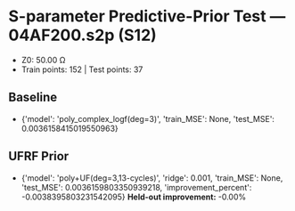 # S-parameter Predictive-Prior Test — 04AF200.s2p (S12)
- Z0: 50.00 Ω
- Train points: 152  |  Test points: 37

## Baseline
- {'model': 'poly_complex_logf(deg=3)', 'train_MSE': None, 'test_MSE': 0.0036158415019550963}

## UFRF Prior
- {'model': 'poly+UF(deg=3,13-cycles)', 'ridge': 0.001, 'train_MSE': None, 'test_MSE': 0.0036159803350939218, 'improvement_percent': -0.0038395803231542095}
**Held-out improvement:** -0.00%